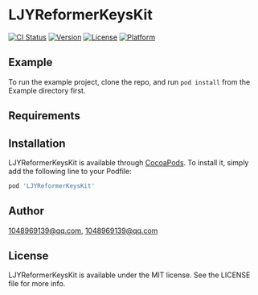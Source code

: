 # LJYReformerKeysKit

[![CI Status](https://img.shields.io/travis/1048969139@qq.com/LJYReformerKeysKit.svg?style=flat)](https://travis-ci.org/1048969139@qq.com/LJYReformerKeysKit)
[![Version](https://img.shields.io/cocoapods/v/LJYReformerKeysKit.svg?style=flat)](https://cocoapods.org/pods/LJYReformerKeysKit)
[![License](https://img.shields.io/cocoapods/l/LJYReformerKeysKit.svg?style=flat)](https://cocoapods.org/pods/LJYReformerKeysKit)
[![Platform](https://img.shields.io/cocoapods/p/LJYReformerKeysKit.svg?style=flat)](https://cocoapods.org/pods/LJYReformerKeysKit)

## Example

To run the example project, clone the repo, and run `pod install` from the Example directory first.

## Requirements

## Installation

LJYReformerKeysKit is available through [CocoaPods](https://cocoapods.org). To install
it, simply add the following line to your Podfile:

```ruby
pod 'LJYReformerKeysKit'
```

## Author

1048969139@qq.com, 1048969139@qq.com

## License

LJYReformerKeysKit is available under the MIT license. See the LICENSE file for more info.
